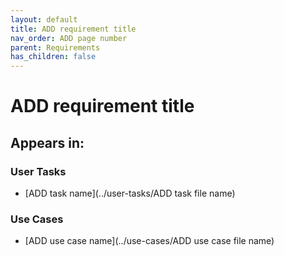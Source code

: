 ```yaml
---
layout: default
title: ADD requirement title
nav_order: ADD page number
parent: Requirements
has_children: false
---
```


# ADD requirement title

## Appears in:

### User Tasks

-   [ADD task name](../user-tasks/ADD task file name)


### Use Cases

-   [ADD use case name](../use-cases/ADD use case file name)
